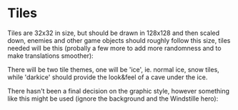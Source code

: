 # Tiles

Tiles are 32x32 in size, but should be drawn in 128x128 and then scaled down, enemies and other game objects should roughly follow this size, tiles needed will be this (probally a few more to add more randomness and to make translations smoother):

There will be two tile themes, one will be 'ice', ie. normal ice, snow tiles, while 'darkice' should provide the look&feel of a cave under the ice.

There hasn't been a final decision on the graphic style, however something like this might be used (ignore the background and the Windstille hero): 